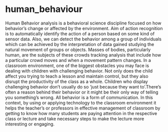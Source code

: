 # human_behaviour
Human Behavior analysis is a behavioral science discipline focused on how behavior’s change or affected by the environment. Aim of action recognition is to automatically identify the action of a person based on some kind of sensor data. Also, we can detect the behavior among a group of individuals which can be achieved by the interpretation of data gained studying the natural movement of groups or objects. Masses of bodies, particularly human, are the subjects of these crowds tracking analysis that include how a particular crowd moves and when a movement pattern changes. 
In a classroom environment, one of the biggest obstacles you may face is dealing with children with challenging behavior. Not only does the child affect you trying to teach a lesson and maintain control, but they also disrupt the productivity of the class as a whole. Children who display challenging behavior don’t usually do so ‘just because they want to’.There’s often a reason behind their behavior or it might be their only way of telling you
something’s wrong. All behavior is a form of communication.
In this context, by using or applying technology to the classroom environment it helps the teacher’s or professors in effective management of classroom by getting to know how many students are paying attention in the respective class or lecture and take necessary steps to make the lecture more interesting or engaging. 
